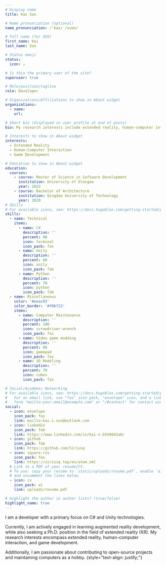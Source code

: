 ```yaml
---
# Display name
title: Kai Sun

# Name pronunciation (optional)
name_pronunciation: /ˈkaɪ/ /suən/

# Full name (for SEO)
first_name: Kai
last_name: Sun

# Status emoji
status:
  icon: ☕️

# Is this the primary user of the site?
superuser: true

# Role/position/tagline
role: Developer

# Organizations/Affiliations to show in About widget
organizations:
  - name: 
    url: 

# Short bio (displayed in user profile at end of posts)
bio: My research interests include extended reality, human-computer interaction and game development.

# Interests to show in About widget
interests:
  - Extended Reality
  - Human-Computer Interaction
  - Game Development

# Education to show in About widget
education:
  courses:
    - course: Master of Science in Software Development
      institution: University of Glasgow
      year: 2022
    - course: Bachelor of Architecture
      institution: Qingdao University of Technology
      year: 2020
# Skills
# For available icons, see: https://docs.hugoblox.com/getting-started/page-builder/#icons
skills:
  - name: Technical
    items:
      - name: C#
        description: ''
        percent: 90
        icon: terminal
        icon_pack: fas
      - name: Unity
        description: ''
        percent: 60
        icon: unity
        icon_pack: fab
      - name: Python
        description: ''
        percent: 70
        icon: python
        icon_pack: fab
  - name: Miscellaneous
    color: '#eeac02'
    color_border: '#f0bf23'
    items:
      - name: Computer Maintenance
        description: ''
        percent: 100
        icon: screwdriver-wrench
        icon_pack: fas
      - name: Video game modding
        description: ''
        percent: 80
        icon: gamepad
        icon_pack: fas
      - name: 3D Modeling
        description: ''
        percent: 70
        icon: cubes
        icon_pack: fas

# Social/Academic Networking
# For available icons, see: https://docs.hugoblox.com/getting-started/page-builder/#icons
#   For an email link, use "fas" icon pack, "envelope" icon, and a link in the
#   form "mailto:your-email@example.com" or "/#contact" for contact widget.
social:
  - icon: envelope
    icon_pack: fas
    link: mailto:kai.s.sun@outlook.com
  - icon: linkedin
    icon_pack: fab
    link: https://www.linkedin.com/in/kai-s-b558692a0/
  - icon: github
    icon_pack: fab
    link: https://github.com/Siriusq
  - icon: square-rss
    icon_pack: fas
    link: https://siriusq.top/en/atom.xml
  # Link to a PDF of your resume/CV.
  # To use: copy your resume to `static/uploads/resume.pdf`, enable `ai` icons in `params.yaml`,
  # and uncomment the lines below.
  - icon: cv
    icon_pack: ai
    link: uploads/resume.pdf

# Highlight the author in author lists? (true/false)
highlight_name: true
---
```


I am a developer with a primary focus on C# and Unity technologies. 

Currently, I am actively engaged in learning augmented reality development, while also seeking a Ph.D. position in the field of extended reality (XR). My research interests encompass extended reality, human-computer interaction, and game development. 

Additionally, I am passionate about contributing to open-source projects and maintaining computers as a hobby.
{style="text-align: justify;"}
